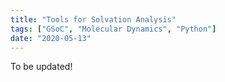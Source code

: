 ```yaml
---
title: "Tools for Solvation Analysis"
tags: ["GSoC", "Molecular Dynamics", "Python"]
date: "2020-05-13"
---
```


To be updated!